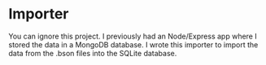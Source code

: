 # Importer

You can ignore this project. I previously had an Node/Express app where I stored the data in a MongoDB database. I wrote this importer to import the data from the .bson files into the SQLite database.
